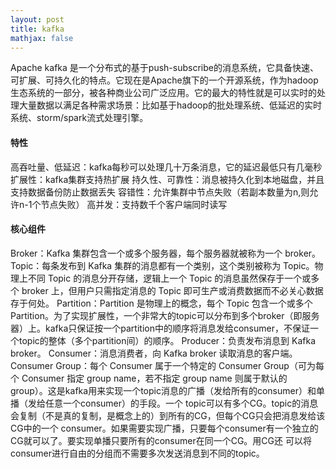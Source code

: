 ```yaml
---
layout: post
title: kafka
mathjax: false
---
```


Apache kafka 是一个分布式的基于push-subscribe的消息系统，它具备快速、可扩展、可持久化的特点。它现在是Apache旗下的一个开源系统，作为hadoop生态系统的一部分，被各种商业公司广泛应用。它的最大的特性就是可以实时的处理大量数据以满足各种需求场景：比如基于hadoop的批处理系统、低延迟的实时系统、storm/spark流式处理引擎。

#### 特性
高吞吐量、低延迟：kafka每秒可以处理几十万条消息，它的延迟最低只有几毫秒
扩展性：kafka集群支持热扩展
持久性、可靠性：消息被持久化到本地磁盘，并且支持数据备份防止数据丢失
容错性：允许集群中节点失败（若副本数量为n,则允许n-1个节点失败）
高并发：支持数千个客户端同时读写

#### 核心组件
Broker：Kafka 集群包含一个或多个服务器，每个服务器就被称为一个 broker。
Topic：每条发布到 Kafka 集群的消息都有一个类别，这个类别被称为 Topic。物理上不同 Topic 的消息分开存储，逻辑上一个 Topic 的消息虽然保存于一个或多个 broker 上，但用户只需指定消息的 Topic 即可生产或消费数据而不必关心数据存于何处。
Partition：Partition 是物理上的概念，每个 Topic 包含一个或多个 Partition。为了实现扩展性，一个非常大的topic可以分布到多个broker（即服务器）上。kafka只保证按一个partition中的顺序将消息发给consumer，不保证一个topic的整体（多个partition间）的顺序。
Producer：负责发布消息到 Kafka broker。
Consumer：消息消费者，向 Kafka broker 读取消息的客户端。
Consumer Group：每个 Consumer 属于一个特定的 Consumer Group（可为每个 Consumer 指定 group name，若不指定 group name 则属于默认的 group）。这是kafka用来实现一个topic消息的广播（发给所有的consumer）和单播（发给任意一个consumer）的手段。一个 topic可以有多个CG。topic的消息会复制（不是真的复制，是概念上的）到所有的CG，但每个CG只会把消息发给该CG中的一个 consumer。如果需要实现广播，只要每个consumer有一个独立的CG就可以了。要实现单播只要所有的consumer在同一个CG。用CG还 可以将consumer进行自由的分组而不需要多次发送消息到不同的topic。
